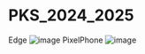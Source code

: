 # PKS_2024_2025
Edge
![image](https://github.com/user-attachments/assets/f7ed6caa-0158-4454-85f6-c4028ab46d76)
PixelPhone
![image](https://github.com/user-attachments/assets/f2324b06-dd1a-4fb6-9be8-93f203305b83)
